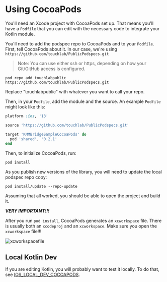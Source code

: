 # Using CocoaPods

You'll need an Xcode project with CocoaPods set up. That means you'll have a `Podfile` that you can edit with the necessary code to integrate your Kotlin module.

You'll need to add the podspec repo to CocoaPods and to your `Podfile`. First, tell CocoaPods about it. In our case, we're using `https://github.com/touchlab/PublicPodspecs.git`

> Note: You can use either ssh or https, depending on how your Git/GitHub access is configured.

```shell
pod repo add touchlabpublic https://github.com/touchlab/PublicPodspecs.git
```

Replace "touchlabpublic" with whatever you want to call your repo.

Then, in your `Podfile`, add the module and the source. An example `Podfile` might look like this:

```ruby
platform :ios, '13'

source 'https://github.com/touchlab/PublicPodspecs.git'

target 'KMMBridgeSampleCocoaPods' do
  pod 'shared', '0.2.1'
end

```

Then, to initialize CocoaPods, run:

```shell
pod install
```

As you publish new versions of the library, you will need to update the local podspec repo copy:

```shell
pod install/update --repo-update
```

Assuming that all worked, you should be able to open the project and build it.

***VERY IMPORTANT!!!***

After you run `pod install`, CocoaPods generates an `xcworkspace` file. There is usually both an `xcodeproj` and an `xcworkspace`. Make sure you open the `xcworkspace` file!!!

![xcworkspacefile](https://tl-navigator-images.s3.us-east-1.amazonaws.com/docimages/2022-10-06_09-11-xcworkspacefile.png)

## Local Kotlin Dev

If you are editing Kotlin, you will probably want to test it locally. To do that, see  [IOS_LOCAL_DEV_COCOAPODS](02_IOS_LOCAL_DEV_COCOAPODS.md).